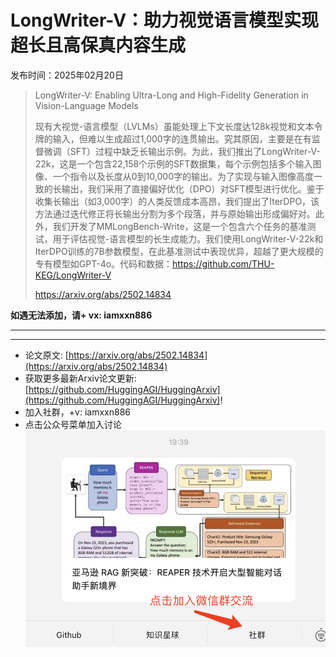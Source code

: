 # LongWriter-V：助力视觉语言模型实现超长且高保真内容生成
发布时间：2025年02月20日


> LongWriter-V: Enabling Ultra-Long and High-Fidelity Generation in Vision-Language Models
>
> 现有大视觉-语言模型（LVLMs）虽能处理上下文长度达128k视觉和文本令牌的输入，但难以生成超过1,000字的连贯输出。究其原因，主要是在有监督微调（SFT）过程中缺乏长输出示例。为此，我们推出了LongWriter-V-22k，这是一个包含22,158个示例的SFT数据集，每个示例包括多个输入图像、一个指令以及长度从0到10,000字的输出。为了实现与输入图像高度一致的长输出，我们采用了直接偏好优化（DPO）对SFT模型进行优化。鉴于收集长输出（如3,000字）的人类反馈成本高昂，我们提出了IterDPO，该方法通过迭代修正将长输出分割为多个段落，并与原始输出形成偏好对。此外，我们开发了MMLongBench-Write，这是一个包含六个任务的基准测试，用于评估视觉-语言模型的长生成能力。我们使用LongWriter-V-22k和IterDPO训练的7B参数模型，在此基准测试中表现优异，超越了更大规模的专有模型如GPT-4o。代码和数据：https://github.com/THU-KEG/LongWriter-V
>
> https://arxiv.org/abs/2502.14834

**如遇无法添加，请+ vx: iamxxn886**
<hr />


<hr />

- 论文原文: [https://arxiv.org/abs/2502.14834](https://arxiv.org/abs/2502.14834)
- 获取更多最新Arxiv论文更新: [https://github.com/HuggingAGI/HuggingArxiv](https://github.com/HuggingAGI/HuggingArxiv)!
- 加入社群，+v: iamxxn886
- 点击公众号菜单加入讨论
![](https://raw.githubusercontent.com/HuggingAGI/wx_assets/main/2024/07/31/1722434818326-94339e92-22f1-4472-9d27-fed232f70b5d.jpeg)